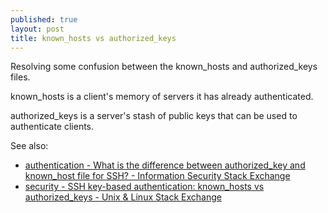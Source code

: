 ```yaml
---
published: true
layout: post
title: known_hosts vs authorized_keys
---
```


Resolving some confusion between the known_hosts and authorized_keys files.

known_hosts is a client's memory of servers it has already authenticated.

authorized_keys is a server's stash of public keys that can be used to authenticate clients.

See also:

* [authentication - What is the difference between authorized_key and known_host file for SSH? - Information Security Stack Exchange](http://security.stackexchange.com/questions/20706/what-is-the-difference-between-authorized-key-and-known-host-file-for-ssh)
* [security - SSH key-based authentication: known_hosts vs authorized_keys - Unix & Linux Stack Exchange](http://unix.stackexchange.com/questions/42643/ssh-key-based-authentication-known-hosts-vs-authorized-keys)
